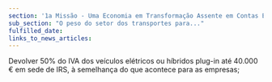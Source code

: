 ```yaml
---
section: '1a Missão - Uma Economia em Transformação Assente em Contas Equilibradas'
sub_section: "O peso do setor dos transportes para..."
fulfilled_date:
links_to_news_articles:
---
```


Devolver 50% do IVA dos veículos elétricos ou híbridos plug-in até 40.000 € em sede de IRS, à semelhança do que acontece para as empresas;